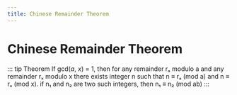```yaml
---
title: Chinese Remainder Theorem
---
```

Chinese Remainder Theorem
=========================

::: tip Theorem
If gcd(_a_, _x_) = 1, then for any remainder rₐ modulo a and any remainder rₓ modulo x there exists integer n such that n ≡ rₐ (mod a) and n ≡ rₓ (mod x). if n₁ and n₂ are two such integers, then n₁ ≡ n₂ (mod ab)
:::

